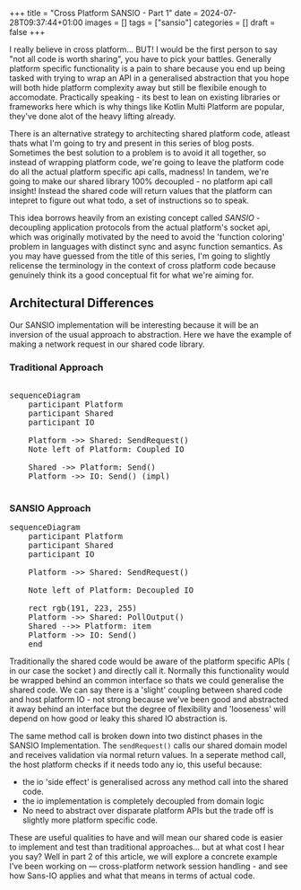 +++
title = "Cross Platform SANSIO - Part 1"
date = 2024-07-28T09:37:44+01:00
images = []
tags = ["sansio"]
categories = []
draft = false
+++
<script type="module">
  import mermaid from 'https://cdn.jsdelivr.net/npm/mermaid@10/dist/mermaid.esm.min.mjs';
</script>

I really believe in cross platform... BUT! I would be the first person to say "not all code is worth sharing", you have to pick your battles. Generally platform specific functionality is a pain to share because you end up being tasked with trying to wrap an API in a generalised abstraction that you hope will both hide platform complexity away but still be flexibile enough to accomodate. Practically speaking - its best to lean on existing libraries or frameworks here which is why things like Kotlin Multi Platform are popular, they've done alot of the heavy lifting already.

There is an alternative strategy to architecting shared platform code, atleast thats what I'm going to try and present in this series of blog posts. Sometimes the best solution to a problem is to avoid it all together, so instead of wrapping platform code, we're going to leave the platform code do all the actual platform specific api calls, madness! In tandem, we're going to make our shared library 100% decoupled - no platform api call insight! Instead the shared code will return values that the platform can intepret to figure out what todo, a set of instructions so to speak.

This idea borrows heavily from an existing concept called *SANSIO* - decoupling application protocols from the actual platform's socket api, which was originally motivated by the need to avoid the 'function coloring' problem in languages with distinct sync and async function semantics. As you may have guessed from the title of this series, I'm going to slightly relicense the terminology in the context of cross platform code because genuinely think its a good conceptual fit for what we're aiming for.


## Architectural Differences 

Our SANSIO implementation will be interesting because it will be an inversion of the usual approach to abstraction. Here we have the example of making a network request in our shared code library.

### Traditional Approach 
<pre class="mermaid">

sequenceDiagram
    participant Platform
    participant Shared
    participant IO

    Platform ->> Shared: SendRequest() 
    Note left of Platform: Coupled IO   

    Shared ->> Platform: Send()
    Platform ->> IO: Send() (impl)

</pre>

### SANSIO Approach
<pre class="mermaid">
sequenceDiagram
    participant Platform
    participant Shared
    participant IO

    Platform ->> Shared: SendRequest() 
    
    Note left of Platform: Decoupled IO   

    rect rgb(191, 223, 255)
    Platform ->> Shared: PollOutput() 
    Shared -->> Platform: item
    Platform ->> IO: Send() 
    end
</pre>

Traditionally the shared code would be aware of the platform specific APIs ( in our case the socket ) and directly call it. Normally this functionality would be wrapped behind an common interface so thats we could generalise the shared code. We can say there is a 'slight' coupling between shared code and host platform IO - not strong because we've been good and abstracted it away behind an interface but the degree of flexibility and 'looseness' will depend on how good or leaky this shared IO abstraction is.

The same method call is broken down into two distinct phases in the SANSIO Implementation. The `sendRequest()` calls our shared domain model and receives validation via normal return values. In a seperate method call, the host platform checks if it needs todo any io, this useful because:

- the io 'side effect' is generalised across any method call into the shared code.
- the io implementation is completely decoupled from domain logic 
- No need to abstract over disparate platform APIs but the trade off is slightly more platform specific code.

These are useful qualities to have and will mean our shared code is easier to implement and test than traditional approaches... but at what cost I hear you say? Well in part 2 of this article, we will explore a concrete example I’ve been working on — cross-platform network session handling - and see how Sans-IO applies and what that means in terms of actual code.


